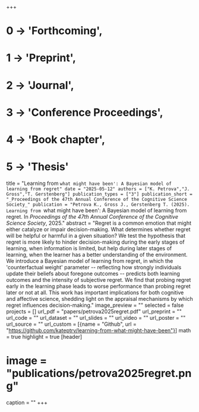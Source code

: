 +++
# 0 -> 'Forthcoming',
# 1 -> 'Preprint',
# 2 -> 'Journal',
# 3 -> 'Conference Proceedings',
# 4 -> 'Book chapter',
# 5 -> 'Thesis'

title = "Learning from `what might have been': A Bayesian model of learning from regret"
date = "2025-05-12"
authors = ["K. Petrova","J. Gross","T. Gerstenberg"]
publication_types = ["3"]
publication_short = "_Proceedings of the 47th Annual Conference of the Cognitive Science Society_"
publication = "Petrova K., Gross J., Gerstenberg T. (2025). Learning from `what might have been': A Bayesian model of learning from regret. In _Proceedings of the 47th Annual Conference of the Cognitive Science Society_, 2025."
abstract = "Regret is a common emotion that might either catalyze or impair decision-making. What determines whether regret will be helpful or harmful in a given situation? We test the hypothesis that regret is more likely to hinder decision-making during the early stages of learning, when information is limited, but help during later stages of learning, when the learner has a better understanding of the environment. We introduce a Bayesian model of learning from regret, in which the 'counterfactual weight' parameter -- reflecting how strongly individuals update their beliefs about foregone outcomes -- predicts both learning outcomes and the intensity of subjective regret. We find that probing regret early in the learning phase leads to worse performance than probing regret later or not at all. This work has important implications for both cognitive and affective science, shedding light on the appraisal mechanisms by which regret influences decision-making."
image_preview = ""
selected = false
projects = []
url_pdf = "papers/petrova2025regret.pdf"
url_preprint = ""
url_code = ""
url_dataset = ""
url_slides = ""
url_video = ""
url_poster = ""
url_source = ""
url_custom = [{name = "Github", url = "https://github.com/kateptrv/learning-from-what-might-have-been"}]
math = true
highlight = true
[header]
# image = "publications/petrova2025regret.png"
caption = ""
+++